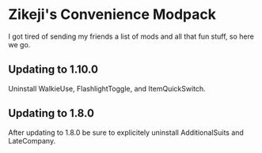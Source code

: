# Zikeji's Convenience Modpack

I got tired of sending my friends a list of mods and all that fun stuff, so here we go.

## Updating to 1.10.0

Uninstall WalkieUse, FlashlightToggle, and ItemQuickSwitch.

## Updating to 1.8.0

After updating to 1.8.0 be sure to explicitely uninstall AdditionalSuits and LateCompany.